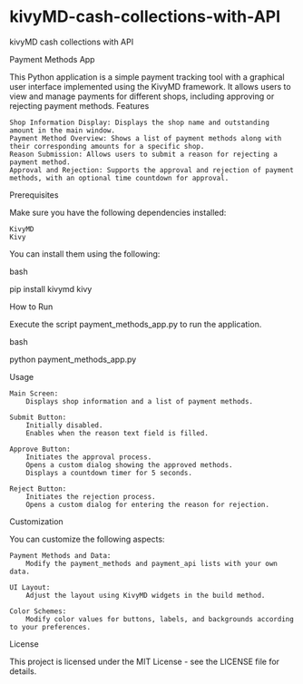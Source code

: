 # kivyMD-cash-collections-with-API
kivyMD cash collections with API


Payment Methods App

This Python application is a simple payment tracking tool with a graphical user interface implemented using the KivyMD framework. It allows users to view and manage payments for different shops, including approving or rejecting payment methods.
Features

    Shop Information Display: Displays the shop name and outstanding amount in the main window.
    Payment Method Overview: Shows a list of payment methods along with their corresponding amounts for a specific shop.
    Reason Submission: Allows users to submit a reason for rejecting a payment method.
    Approval and Rejection: Supports the approval and rejection of payment methods, with an optional time countdown for approval.

Prerequisites

Make sure you have the following dependencies installed:

    KivyMD
    Kivy

You can install them using the following:

bash

pip install kivymd kivy

How to Run

Execute the script payment_methods_app.py to run the application.

bash

python payment_methods_app.py

Usage

    Main Screen:
        Displays shop information and a list of payment methods.

    Submit Button:
        Initially disabled.
        Enables when the reason text field is filled.

    Approve Button:
        Initiates the approval process.
        Opens a custom dialog showing the approved methods.
        Displays a countdown timer for 5 seconds.

    Reject Button:
        Initiates the rejection process.
        Opens a custom dialog for entering the reason for rejection.

Customization

You can customize the following aspects:

    Payment Methods and Data:
        Modify the payment_methods and payment_api lists with your own data.

    UI Layout:
        Adjust the layout using KivyMD widgets in the build method.

    Color Schemes:
        Modify color values for buttons, labels, and backgrounds according to your preferences.

License

This project is licensed under the MIT License - see the LICENSE file for details.

